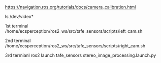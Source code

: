 https://navigation.ros.org/tutorials/docs/camera_calibration.html

ls /dev/video*

1st terminal
/home/ecsperception/ros2_ws/src/tafe_sensors/scripts/left_cam.sh


2nd terminal 
/home/ecsperception/ros2_ws/src/tafe_sensors/scripts/right_cam.sh


3rd termianl 
ros2 launch tafe_sensors stereo_image_processing.launch.py 

